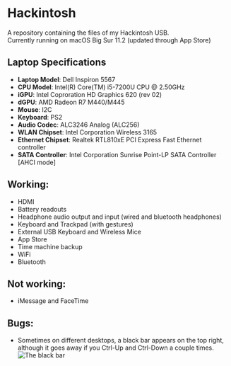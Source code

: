 # Hackintosh
A repository containing the files of my Hackintosh USB.   
Currently running on macOS Big Sur 11.2 (updated through App Store)

## Laptop Specifications
- **Laptop Model**: Dell Inspiron 5567  
- **CPU Model**: Intel(R) Core(TM) i5-7200U CPU @ 2.50GHz  
- **iGPU**: Intel Coproration HD Graphics 620 (rev 02)  
- **dGPU**: AMD Radeon R7 M440/M445  
- **Mouse**: I2C  
- **Keyboard**: PS2
- **Audio Codec**: ALC3246 Analog (ALC256) 
- **WLAN Chipset**: Intel Corporation Wireless 3165  
- **Ethernet Chipset**: Realtek RTL810xE PCI Express Fast Ethernet controller  
- **SATA Controller**: Intel Corporation Sunrise Point-LP SATA Controller [AHCI mode]  

## Working:
- HDMI
- Battery readouts
- Headphone audio output and input (wired and bluetooth headphones)
- Keyboard and Trackpad (with gestures)
- External USB Keyboard and Wireless Mice
- App Store
- Time machine backup
- WiFi
- Bluetooth

## Not working:
- iMessage and FaceTime

## Bugs:
- Sometimes on different desktops, a black bar appears on the top right, although it goes away if you Ctrl-Up and Ctrl-Down a couple times.  
![The black bar](https://github.com/anandrajaram21/hackintosh/blob/bigsur/screenshots/black-bar.png)
